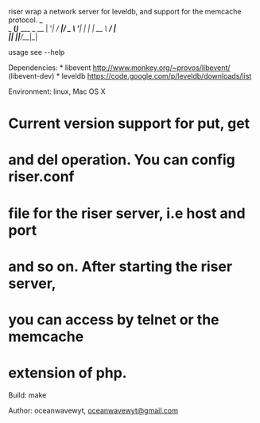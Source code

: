riser wrap a network server for leveldb, and support for the memcache protocol.
      _               
 _ __(_)___  ___ _ __ 
| '__| / __|/ _ \ '__|
| |  | \__ \  __/ |   
|_|  |_|___/\___|_|   
                      
usage see --help

Dependencies:
	* libevent http://www.monkey.org/~provos/libevent/ (libevent-dev)
    * leveldb  https://code.google.com/p/leveldb/downloads/list

Environment:
	linux, Mac OS X

# Current version support for put, get 
# and del operation. You can config riser.conf 
# file for the riser server, i.e host and port 
# and so on. After starting the riser server, 
# you can access by telnet or the memcache 
# extension of php.

Build:
	make

Author:
	oceanwavewyt,  oceanwavewyt@gmail.com


